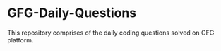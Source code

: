 # GFG-Daily-Questions
This repository comprises of the daily coding questions solved on GFG platform.
